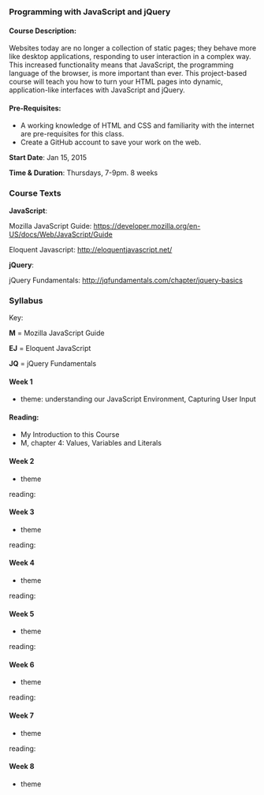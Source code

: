### Programming with JavaScript and jQuery
#### Course Description:

Websites today are no longer a collection of static pages; they behave more like desktop applications, responding to user interaction in a complex way. This increased functionality means that JavaScript, the programming language of the browser, is more important than ever. This project-based course will teach you how to turn your HTML pages into dynamic, application-like interfaces with JavaScript and jQuery. 

#### Pre-Requisites:

+ A working knowledge of HTML and CSS and familiarity with the internet are pre-requisites for this class. 
+ Create a GitHub account to save your work on the web.  

**Start Date**: Jan 15, 2015

**Time & Duration**: Thursdays, 7-9pm. 8 weeks




### Course Texts

**JavaScript**: 

Mozilla JavaScript Guide: https://developer.mozilla.org/en-US/docs/Web/JavaScript/Guide

Eloquent Javascript: http://eloquentjavascript.net/

**jQuery**:

jQuery Fundamentals: http://jqfundamentals.com/chapter/jquery-basics




### Syllabus
Key:

**M** = Mozilla JavaScript Guide

**EJ** = Eloquent JavaScript

**JQ** = jQuery Fundamentals

#### Week 1
+ theme: understanding our JavaScript Environment, Capturing User Input

#### Reading: 
+ My Introduction to this Course
+ M, chapter 4: Values, Variables and Literals 

#### Week 2
+ theme 

reading: 

#### Week 3
+ theme 

reading: 

#### Week 4
+ theme 

reading: 

#### Week 5
+ theme

reading: 

#### Week 6
+ theme

reading: 

#### Week 7
+ theme

reading: 

#### Week 8
+ theme


